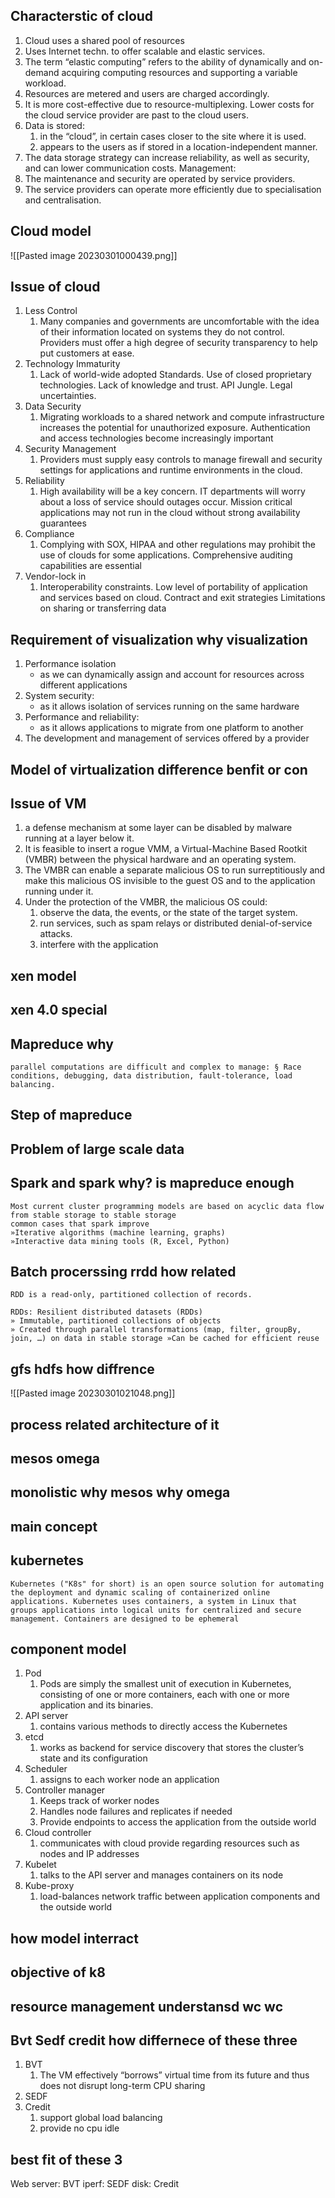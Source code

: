 ## Characterstic of cloud
1. Cloud uses a shared pool of resources
2.  Uses Internet techn. to offer scalable and elastic services. 
3. The term “elastic computing” refers to the ability of dynamically and on-demand acquiring computing resources and supporting a variable workload. 
4. Resources are metered and users are charged accordingly. 
5. It is more cost-effective due to resource-multiplexing. Lower costs for the cloud service provider are past to the cloud users.  
6. Data is stored: 
	1. in the “cloud”, in certain cases closer to the site where it is used.
	2. appears to the users as if stored in a location-independent manner. 
7. The data storage strategy can increase reliability, as well as security, and can lower communication costs. Management: 
8. The maintenance and security are operated by service providers. 
9. The service providers can operate more efficiently due to specialisation and centralisation.
   
## Cloud model
![[Pasted image 20230301000439.png]]
## Issue of cloud
1. Less Control 
	1. Many companies and governments are uncomfortable with the idea of their information located on systems they do not control. Providers must offer a high degree of security transparency to help put customers at ease.
2. Technology Immaturity 
	1. Lack of world-wide adopted Standards. Use of closed proprietary technologies. Lack of knowledge and trust. API Jungle. Legal uncertainties.
3. Data Security 
	1. Migrating workloads to a shared network and compute infrastructure increases the potential for unauthorized exposure. Authentication and access technologies become increasingly important
4. Security Management
	1.  Providers must supply easy controls to manage firewall and security settings for applications and runtime environments in the cloud.
5. Reliability
	1. High availability will be a key concern. IT departments will worry about a loss of service should outages occur. Mission critical applications may not run in the cloud without strong availability guarantees
6. Compliance
	1. Complying with SOX, HIPAA and other regulations may prohibit the use of clouds for some applications. Comprehensive auditing capabilities are essential
7. Vendor-lock in
	1. Interoperability constraints. Low level of portability of application and services based on cloud. Contract and exit strategies Limitations on sharing or transferring data

## Requirement of visualization why visualization
1. Performance isolation  
	- as we can dynamically assign and account for resources across different applications  
2. System security:  
	- as it allows isolation of services running on the same hardware 
3. Performance and reliability: 
	- as it allows applications to migrate from one platform to another 
4. The development and management of services offered by a provider
## Model of virtualization difference benfit or con
## Issue of VM
1. a defense mechanism at some layer can be disabled by malware running at a layer below it.
2. It is feasible to insert a rogue VMM, a Virtual-Machine Based Rootkit (VMBR) between the physical hardware and an operating system.
3. The VMBR can enable a separate malicious OS to run surreptitiously and make this malicious OS invisible to the guest OS and to the application running under it.
4. Under the protection of the VMBR, the malicious OS could: 
	1. observe the data, the events, or the state of the target system.  
	2. run services, such as spam relays or distributed denial-of-service attacks. 
	3. interfere with the application
## xen model
## xen 4.0  special 

## Mapreduce why
	parallel computations are difficult and complex to manage: § Race conditions, debugging, data distribution, fault-tolerance, load balancing.
## Step of mapreduce
## Problem of large scale data

## Spark and spark why? is mapreduce enough
	Most current cluster programming models are based on acyclic data flow from stable storage to stable storage
	common cases that spark improve
	»Iterative algorithms (machine learning, graphs) 
	»Interactive data mining tools (R, Excel, Python)
## Batch procerssing rrdd how related
	RDD is a read-only, partitioned collection of records.
	
	RDDs: Resilient distributed datasets (RDDs) 
	» Immutable, partitioned collections of objects 
	» Created through parallel transformations (map, filter, groupBy, join, …) on data in stable storage »Can be cached for efficient reuse

## gfs hdfs how diffrence
![[Pasted image 20230301021048.png]]
## process related architecture  of it

## mesos omega
## monolistic why mesos why omega
## main concept

## kubernetes
	Kubernetes ("K8s" for short) is an open source solution for automating the deployment and dynamic scaling of containerized online applications. Kubernetes uses containers, a system in Linux that groups applications into logical units for centralized and secure management. Containers are designed to be ephemeral
## component model 
1. Pod
	1. Pods are simply the smallest unit of execution in Kubernetes, consisting of one or more containers, each with one or more application and its binaries.
2. API server
	1. contains various methods to directly access the Kubernetes
3. etcd
	1. works as backend for service discovery that stores the cluster’s state and its configuration
4. Scheduler
	1. assigns to each worker node an application
5. Controller manager
	1. Keeps track of worker nodes 
	2. Handles node failures and replicates if needed 
	3. Provide endpoints to access the application from the outside world
6. Cloud controller
	1. communicates with cloud provide regarding resources such as nodes and IP addresses
7. Kubelet
	1. talks to the API server and manages containers on its node
8. Kube-proxy
	1. load-balances network traffic between application components and the outside world
## how model interract
## objective of k8

## resource management understansd wc wc
## Bvt Sedf credit how differnece of these three 
1. BVT 
	1. The VM effectively “borrows” virtual time from its future and thus does not disrupt long-term CPU sharing
2. SEDF
3. Credit
	1. support global load balancing
	2. provide no cpu idle
## best fit of these 3
Web server: BVT
iperf: SEDF
disk: Credit